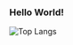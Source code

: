 ### Hello World!

![Top Langs](https://github-readme-stats.vercel.app/api/top-langs/?username=victorananias&hide=javascript,css,scss,html&theme=tokyonight)
